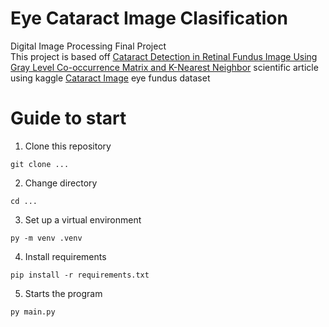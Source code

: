 # Eye Cataract Image Clasification
Digital Image Processing Final Project
<br/>
This project is based off [Cataract Detection in Retinal Fundus Image Using Gray Level Co-occurrence Matrix and K-Nearest Neighbor](https://www.atlantis-press.com/article/125966502.pdf) scientific article using kaggle [Cataract Image](https://www.kaggle.com/datasets/jr2ngb/cataractdataset) eye fundus dataset
<br/>

# Guide to start
1. Clone this repository
``` 
git clone ... 
```
2. Change directory
``` 
cd ... 
```
3. Set up a virtual environment
``` 
py -m venv .venv 
```
4. Install requirements
``` 
pip install -r requirements.txt 
``` 
5. Starts the program
``` 
py main.py 
```